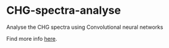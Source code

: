 # CHG-spectra-analyse
Analyse the CHG spectra using Convolutional neural networks

Find more info [here](https://accelconf.web.cern.ch/fel2022/pdf/TUP71.pdf).
